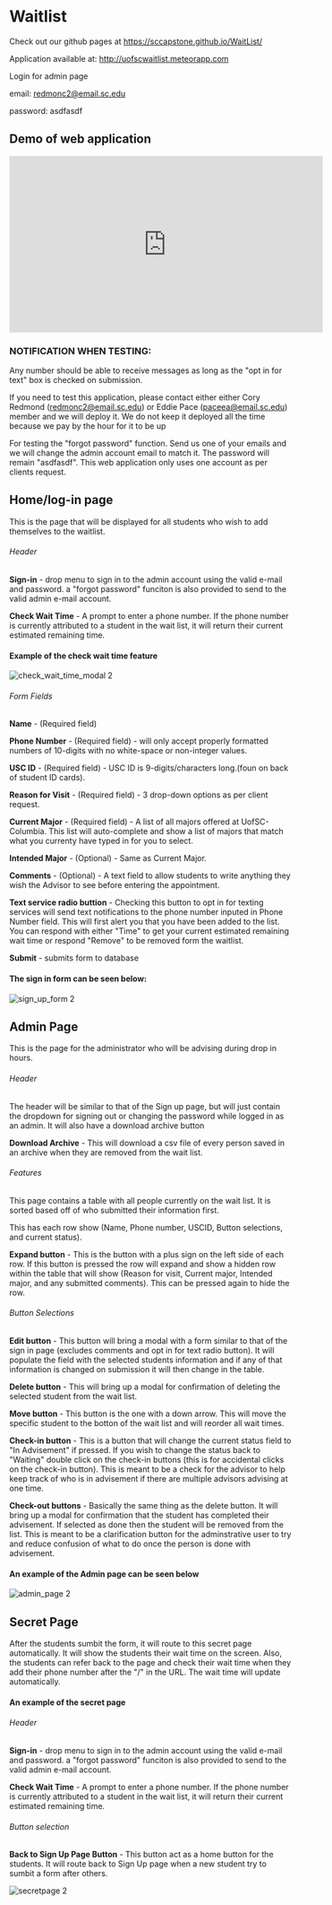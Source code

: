

# Waitlist
Check out our github pages at https://sccapstone.github.io/WaitList/

Application available at: http://uofscwaitlist.meteorapp.com

Login for admin page

email: redmonc2@email.sc.edu

password: asdfasdf

## Demo of web application
<iframe width="560" height="315" src="https://www.youtube.com/embed/VkXObYoXu38" frameborder="0" allowfullscreen></iframe>

### NOTIFICATION WHEN TESTING:

Any number should be able to receive messages as long as the "opt in for text" box is checked on submission.

If you need to test this application, please contact either either Cory Redmond (redmonc2@email.sc.edu) or Eddie Pace (paceea@email.sc.edu) member and we will deploy it. We do not keep it deployed all the time because we pay by the hour for it to be up

For testing the "forgot password" function. Send us one of your emails and we will change the admin account email to match it. The password will remain "asdfasdf". This web application only uses one account as per clients request.

## Home/log-in page
This is the page that will be displayed for all students who wish to add themselves to the waitlist. 

###### Header
**Sign-in** - drop menu to sign in to the admin account using the valid e-mail and password. a "forgot password" funciton is also provided to send to the valid admin e-mail account.

**Check Wait Time** - A prompt to enter a phone number. If the phone number is currently attributed to a student in the wait list, it will return their current estimated remaining time.

#### Example of the check wait time feature

![check_wait_time_modal 2](https://cloud.githubusercontent.com/assets/21236079/25366780/eb0002a2-293f-11e7-87a4-e343b8cf927b.png)

###### Form Fields
**Name** - (Required field)  

**Phone Number** - (Required field) - will only accept properly formatted numbers of 10-digits with no white-space or non-integer values.

**USC ID** - (Required field) - USC ID is 9-digits/characters long.(foun on back of student ID cards).

**Reason for Visit** - (Required field) - 3 drop-down options as per client request.

**Current Major** - (Required field) - A list of all majors offered at UofSC-Columbia. This list will auto-complete and show a list of majors that match what you currenty have typed in for you to select. 

**Intended Major** - (Optional) - Same as Current Major.

**Comments** - (Optional) - A text field to allow students to write anything they wish the Advisor to see before entering the appointment.

**Text service radio buttion** - Checking this button to opt in for texting services will send text notifications to the phone number inputed in Phone Number field. This will first alert you that you have been added to the list. You can respond with either "Time" to get your current estimated remaining wait time or respond "Remove" to be removed form the waitlist. 

**Submit** - submits form to database

#### The sign in form can be seen below:

![sign_up_form 2](https://cloud.githubusercontent.com/assets/21236079/25366555/79f50d06-293e-11e7-8bb0-7aeffb940759.png)

## Admin Page
This is the page for the administrator who will be advising during drop in hours. 

###### Header
The header will be similar to that of the Sign up page, but will just contain the dropdown for signing out or changing the password while logged in as an admin. It will also have a download archive button

**Download Archive** - This will download a csv file of every person saved in an archive when they are removed from the wait list.
###### Features
This page contains a table with all people currently on the wait list. It is sorted based off of who submitted their information first.

This has each row show (Name, Phone number, USCID, Button selections, and current status). 

**Expand button**  - This is the button with a plus sign on the left side of each row. If this button is pressed the row will expand and show a hidden row within the table that will show (Reason for visit, Current major, Intended major, and any submitted comments). This can be pressed again to hide the row.

###### Button Selections

**Edit button** - This button will bring a modal with a form similar to that of the sign in page (excludes comments and opt in for text radio button). It will populate the field with the selected students information and if any of that information is changed on submission it will then change in the table.

**Delete button** - This will bring up a modal for confirmation of deleting the selected student from the wait list.

**Move button** - This button is the one with a down arrow. This will move the specific student to the botton of the wait list and will reorder all wait times.

**Check-in button** - This is a button that will change the current status field to "In Advisement" if pressed. If you wish to change the status back to "Waiting" double click on the check-in buttons (this is for accidental clicks on the check-in button). This is meant to be a check for the advisor to help keep track of who is in advisement if there are multiple advisors advising at one time.

**Check-out buttons** - Basically the same thing as the delete button. It will bring up a modal for confirmation that the student has completed their advisement. If selected as done then the student will be removed from the list. This is meant to be a clarification button for the adminstrative user to try and reduce confusion of what to do once the person is done with advisement. 

#### An example of the Admin page can be seen below

![admin_page 2](https://cloud.githubusercontent.com/assets/21236079/25366638/033852d0-293f-11e7-8849-ef3ab6ac50c3.png)

## Secret Page
After the students sumbit the form, it will route to this secret page automatically. It will show the students their wait time on the screen. Also, the students can refer back to the page and check their wait time when they add their phone number after the "/" in the URL. The wait time will update automatically. 

#### An example of the secret page

###### Header
**Sign-in** - drop menu to sign in to the admin account using the valid e-mail and password. a "forgot password" funciton is also provided to send to the valid admin e-mail account.

**Check Wait Time** - A prompt to enter a phone number. If the phone number is currently attributed to a student in the wait list, it will return their current estimated remaining time.

###### Button selection
**Back to Sign Up Page Button** - This button act as a home button for the students. It will route back to Sign Up page when a new student try to sumbit a form after others. 

![secretpage 2](https://cloud.githubusercontent.com/assets/21236079/25366684/5470fbd4-293f-11e7-903b-65bc8d74fd54.png)



